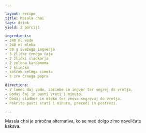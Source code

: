 ```yaml
---

layout: recipe
title: Masala chai
tags: drink
yield: 2 porciji

ingredients:
- 240 ml vode
- 240 ml mleka
- 80 g svežega ingverja
- 3 žličke črnega čaja
- 2 žlički sladkorja
- 2 zelena kardamoma
- 2 klinčka
- košček celega cimeta
- 8 zrn črnega popra

directions:
- V lonec daj vodo, začimbe in ingver ter segrej do vretja.
- Dodaj čaj in pusti vreti 1 minuto.
- Dodaj sladkor in mleko ter znova segrevaj do vretja.
- Pokrito pusti stati 1 minuto, precedi in postrezi.

---
```


Masala chai je priročna alternativa, ko se med dolgo zimo naveličate kakava.
